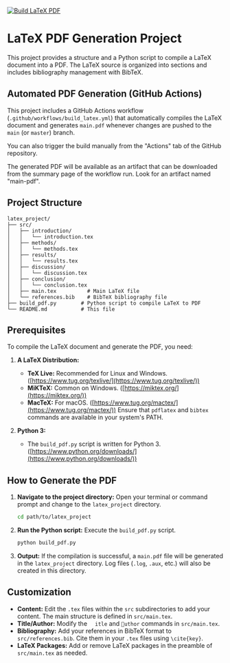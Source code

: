 [![Build LaTeX PDF](https://github.com/YOUR_USERNAME/YOUR_REPOSITORY/actions/workflows/build_latex.yml/badge.svg)](https://github.com/YOUR_USERNAME/YOUR_REPOSITORY/actions/workflows/build_latex.yml)

# LaTeX PDF Generation Project

This project provides a structure and a Python script to compile a LaTeX document into a PDF. The LaTeX source is organized into sections and includes bibliography management with BibTeX.

## Automated PDF Generation (GitHub Actions)

This project includes a GitHub Actions workflow (`.github/workflows/build_latex.yml`) that automatically compiles the LaTeX document and generates `main.pdf` whenever changes are pushed to the `main` (or `master`) branch.

You can also trigger the build manually from the "Actions" tab of the GitHub repository.

The generated PDF will be available as an artifact that can be downloaded from the summary page of the workflow run. Look for an artifact named "main-pdf".

## Project Structure

```
latex_project/
├── src/
│   ├── introduction/
│   │   └── introduction.tex
│   ├── methods/
│   │   └── methods.tex
│   ├── results/
│   │   └── results.tex
│   ├── discussion/
│   │   └── discussion.tex
│   ├── conclusion/
│   │   └── conclusion.tex
│   ├── main.tex          # Main LaTeX file
│   └── references.bib    # BibTeX bibliography file
├── build_pdf.py        # Python script to compile LaTeX to PDF
└── README.md           # This file
```

## Prerequisites

To compile the LaTeX document and generate the PDF, you need:

1.  **A LaTeX Distribution:**
    *   **TeX Live:** Recommended for Linux and Windows. ([https://www.tug.org/texlive/](https://www.tug.org/texlive/))
    *   **MiKTeX:** Common on Windows. ([https://miktex.org/](https://miktex.org/))
    *   **MacTeX:** For macOS. ([https://www.tug.org/mactex/](https://www.tug.org/mactex/))
    Ensure that `pdflatex` and `bibtex` commands are available in your system's PATH.

2.  **Python 3:**
    *   The `build_pdf.py` script is written for Python 3. ([https://www.python.org/downloads/](https://www.python.org/downloads/))

## How to Generate the PDF

1.  **Navigate to the project directory:**
    Open your terminal or command prompt and change to the `latex_project` directory.
    ```bash
    cd path/to/latex_project
    ```

2.  **Run the Python script:**
    Execute the `build_pdf.py` script.
    ```bash
    python build_pdf.py
    ```

3.  **Output:**
    If the compilation is successful, a `main.pdf` file will be generated in the `latex_project` directory. Log files (`.log`, `.aux`, etc.) will also be created in this directory.

## Customization

*   **Content:** Edit the `.tex` files within the `src` subdirectories to add your content. The main structure is defined in `src/main.tex`.
*   **Title/Author:** Modify the `	itle` and `uthor` commands in `src/main.tex`.
*   **Bibliography:** Add your references in BibTeX format to `src/references.bib`. Cite them in your `.tex` files using `\cite{key}`.
*   **LaTeX Packages:** Add or remove LaTeX packages in the preamble of `src/main.tex` as needed.
